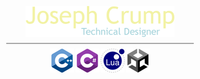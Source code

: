 <div align="center">
  <img src="logo.png" width="400"/>
  
  ---
  
  <div align="center">
    <img src="Cplusplus-logo_256x256.png" width="64" height="64" />
    <img src="Csharp-logo_256x256.png" width="64" height="64" />
    <img src="lua-logo_256x256.png" width="64" height="64" />
    <img src="unity-logo_256x256.png" width="64" height="64" />
  </div>
</div>

<!---
Dragoneles/Dragoneles is a ✨ special ✨ repository because its `README.md` (this file) appears on your GitHub profile.
You can click the Preview link to take a look at your changes.
--->
